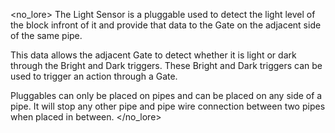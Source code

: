 <no_lore>
The Light Sensor is a pluggable used to detect the light level of the block infront of it and provide that data to the Gate on the adjacent side of the  same pipe.

This data allows the adjacent Gate to detect whether it is light or dark through the Bright and Dark triggers.
These Bright and Dark triggers can be used to trigger an action through a Gate.

Pluggables can only be placed on pipes and can be placed on any side of a pipe.
It will stop any other pipe and pipe wire connection between two pipes when placed in between.
</no_lore>
